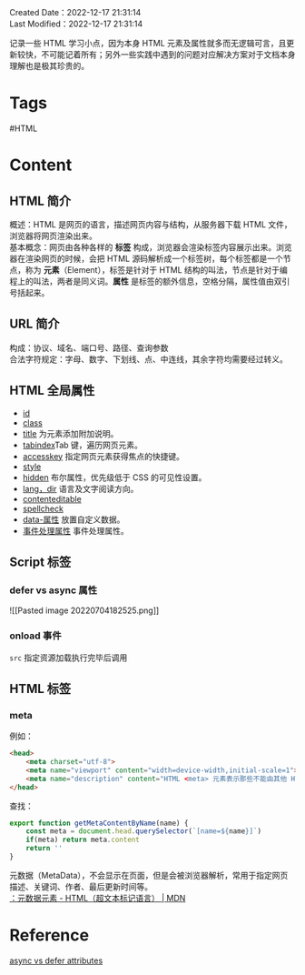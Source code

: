 Created Date：2022-12-17 21:31:14  
Last Modified：2022-12-17 21:31:14

记录一些 HTML 学习小点，因为本身 HTML 元素及属性就多而无逻辑可言，且更新较快，不可能记着所有；另外一些实践中遇到的问题对应解决方案对于文档本身理解也是极其珍贵的。

# Tags

#HTML

# Content

## HTML 简介

概述：HTML 是网页的语言，描述网页内容与结构，从服务器下载 HTML 文件，浏览器将网页渲染出来。  
基本概念：网页由各种各样的 **标签** 构成，浏览器会渲染标签内容展示出来。浏览器在渲染网页的时候，会把 HTML 源码解析成一个标签树，每个标签都是一个节点，称为 **元素**（Element），标签是针对于 HTML 结构的叫法，节点是针对于编程上的叫法，两者是同义词。**属性** 是标签的额外信息，空格分隔，属性值由双引号括起来。

## URL 简介

构成：协议、域名、端口号、路径、查询参数  
合法字符规定：字母、数字、下划线、点、中连线，其余字符均需要经过转义。

## HTML 全局属性

- [id](https://www.bookstack.cn/read/html-tutorial/spilt.1.spilt.2.docs-attribute.md)
- [class](https://www.bookstack.cn/read/html-tutorial/spilt.2.spilt.2.docs-attribute.md)
- [title](https://www.bookstack.cn/read/html-tutorial/spilt.3.spilt.2.docs-attribute.md) 为元素添加附加说明。
- [tabindex](https://www.bookstack.cn/read/html-tutorial/spilt.4.spilt.2.docs-attribute.md)Tab 键，遍历网页元素。
- [accesskey](https://www.bookstack.cn/read/html-tutorial/spilt.5.spilt.2.docs-attribute.md) 指定网页元素获得焦点的快捷键。
- [style](https://www.bookstack.cn/read/html-tutorial/spilt.6.spilt.2.docs-attribute.md)
- [hidden](https://www.bookstack.cn/read/html-tutorial/spilt.7.spilt.2.docs-attribute.md) 布尔属性，优先级低于 CSS 的可见性设置。
- [lang，dir](https://www.bookstack.cn/read/html-tutorial/spilt.8.spilt.2.docs-attribute.md) 语言及文字阅读方向。
- [contenteditable](https://www.bookstack.cn/read/html-tutorial/spilt.9.spilt.2.docs-attribute.md)
- [spellcheck](https://www.bookstack.cn/read/html-tutorial/spilt.10.spilt.2.docs-attribute.md)
- [data-属性](https://www.bookstack.cn/read/html-tutorial/spilt.11.spilt.2.docs-attribute.md) 放置自定义数据。
- [事件处理属性](https://www.bookstack.cn/read/html-tutorial/spilt.12.spilt.2.docs-attribute.md) 事件处理属性。

## Script 标签

### defer vs async 属性

![[Pasted image 20220704182525.png]]

### onload 事件

`src` 指定资源加载执行完毕后调用

## HTML 标签

### meta

例如：

```html
<head>
	<meta charset="utf-8">
	<meta name="viewport" content="width=device-width,initial-scale=1">
	<meta name="description" content="HTML <meta> 元素表示那些不能由其他 HTML 元相关（meta-related）元素表示的元数据信息。如：<base>、<link>、<script>、<style> 或 <title>。">
</head>
```

查找：

```js
export function getMetaContentByName(name) {
	const meta = document.head.querySelector(`[name=${name}]`)
	if(meta) return meta.content
	return ''
}
```

元数据（MetaData），不会显示在页面，但是会被浏览器解析，常用于指定网页描述、关键词、作者、最后更新时间等。  
[<meta>：元数据元素 - HTML（超文本标记语言） | MDN](https://developer.mozilla.org/zh-CN/docs/Web/HTML/Element/meta)

# Reference

[async vs defer attributes](https://www.growingwiththeweb.com/2014/02/async-vs-defer-attributes.html)
